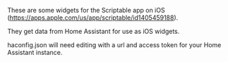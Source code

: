 These are some widgets for the Scriptable app on iOS (https://apps.apple.com/us/app/scriptable/id1405459188).

They get data from Home Assistant for use as iOS widgets.

haconfig.json will need editing with a url and access token for your Home Assistant instance.
